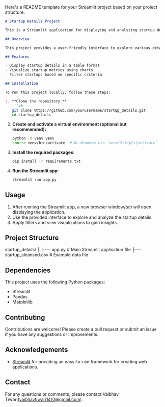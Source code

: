 Here's a README template for your Streamlit project based on your project structure:

```markdown
# Startup Details Project

This is a Streamlit application for displaying and analyzing startup details.

## Overview

This project provides a user-friendly interface to explore various details about startups, including key metrics and visualizations.

## Features

- Display startup details in a table format
- Visualize startup metrics using charts
- Filter startups based on specific criteria

## Installation

To run this project locally, follow these steps:

1. **Clone the repository:**
   ```sh
   git clone https://github.com/yourusername/startup_details.git
   cd startup_details
   ```

2. **Create and activate a virtual environment (optional but recommended):**
   ```sh
   python -m venv venv
   source venv/bin/activate  # On Windows use `venv\Scripts\activate`
   ```

3. **Install the required packages:**
   ```sh
   pip install -r requirements.txt
   ```

4. **Run the Streamlit app:**
   ```sh
   streamlit run app.py
   ```

## Usage

1. After running the Streamlit app, a new browser window/tab will open displaying the application.
2. Use the provided interface to explore and analyze the startup details.
3. Apply filters and view visualizations to gain insights.

## Project Structure

startup_details/
│
├── app.py                  # Main Streamlit application file
├── startup_cleansed.csv    # Example data file


## Dependencies

This project uses the following Python packages:

- Streamlit
- Pandas
- Matplotlib 

## Contributing

Contributions are welcome! Please create a pull request or submit an issue if you have any suggestions or improvements.

## Acknowledgements

- [Streamlit](https://streamlit.io/) for providing an easy-to-use framework for creating web applications.

## Contact

For any questions or comments, please contact Vaibhav Tiwari(vaibhavtiwari1410@gmail.com).
